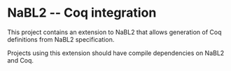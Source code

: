 NaBL2 -- Coq integration
========================

This project contains an extension to NaBL2 that allows generation of
Coq definitions from NaBL2 specification.

Projects using this extension should have compile dependencies on
NaBL2 and Coq.
